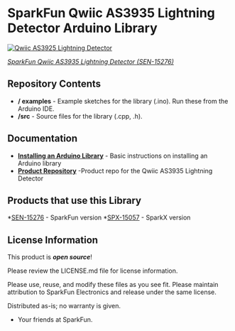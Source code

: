 SparkFun Qwiic AS3935 Lightning Detector Arduino Library
========================================

[![Qwiic AS3925 Lightning Detector](https://cdn.sparkfun.com//assets/parts/1/3/7/5/1/15276-SparkFun_Lightning_Detector_-_AS3935__Qwiic_-01.jpg)](https://www.sparkfun.com/products/15276)

[*SparkFun Qwiic AS3935 Lightning Detector (SEN-15276)*](https://www.sparkfun.com/products/15276)

Repository Contents
-------------------

* **/ examples** - Example sketches for the library (.ino). Run these from the Arduino IDE.
* **/src** - Source files for the library (.cpp, .h).

Documentation
--------------
* **[Installing an Arduino Library](https://learn.sparkfun.com/tutorials/installing-an-arduino-library/)** - Basic instructions on installing an Arduino library
* **[Product Repository](https://github.com/sparkfunX/Qwiic_AS3935_Lightning_Detector)** -Product repo for the Qwiic AS3935 Lightning Detector

Products that use this Library 
---------------------------------

*[SEN-15276](https://www.sparkfun.com/products/15276) - SparkFun version
*[SPX-15057](https://www.sparkfun.com/products/retired/15057) - SparkX version

License Information
-------------------

This product is _**open source**_! 

Please review the LICENSE.md file for license information.

Please use, reuse, and modify these files as you see fit. Please maintain attribution to SparkFun Electronics and release under the same license.

Distributed as-is; no warranty is given.

- Your friends at SparkFun.

